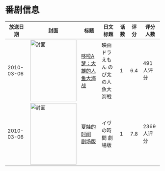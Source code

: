 # 番剧信息

|放送日期|封面|标题|日文标题|话数|评分|评分人数|
|---|---|---|---|---|---|---|
|2010-03-06|<img src="//lain.bgm.tv/pic/cover/c/95/25/4558_e1tPc.jpg" alt="封面" style="width:150px;height:200px;object-fit:cover;">|[哆啦A梦：大雄的人鱼大海战](https://bangumi.tv/subject/4558)|映画ドラえもん のび太の人魚大海戦|1|6.4|491人评分|
|2010-03-06|<img src="//lain.bgm.tv/pic/cover/c/b5/55/6880_cEcJ2.jpg" alt="封面" style="width:150px;height:200px;object-fit:cover;">|[夏娃的时间 剧场版](https://bangumi.tv/subject/6880)|イヴの時間 劇場版|1|7.8|2369人评分|
